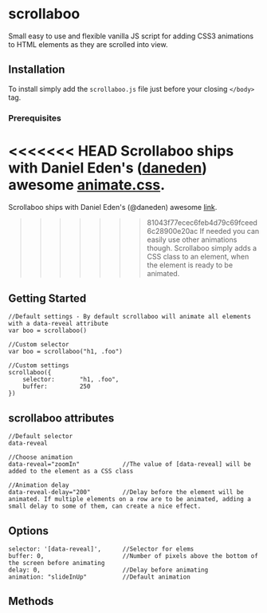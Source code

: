 # scrollaboo
Small easy to use and flexible vanilla JS script for adding CSS3 animations to HTML elements as they are scrolled into view.

## Installation
To install simply add the `scrollaboo.js` file just before your closing `</body>` tag. 

### Prerequisites
<<<<<<< HEAD
Scrollaboo ships with Daniel Eden's ([daneden](https://github.com/daneden)) awesome [animate.css](https://github.com/daneden/animate.css "animate.css").
=======
Scrollaboo ships with Daniel Eden's (@daneden) awesome [link](https://github.com/daneden/animate.css "animate.css").
>>>>>>> 81043f77ecec6feb4d79c69fceed6c28900e20ac
If needed you can easily use other animations though. Scrollaboo simply adds a CSS class to an element, when the element is ready to be animated.

## Getting Started
    //Default settings - By default scrollaboo will animate all elements with a data-reveal attribute 
    var boo = scrollaboo()
    
    //Custom selector
    var boo = scrollaboo("h1, .foo")
 
    //Custom settings
    scrollaboo({ 
        selector:       "h1, .foo",
        buffer:         250 
    })

## scrollaboo attributes
    //Default selector
    data-reveal

    //Choose animation
    data-reveal="zoomIn"            //The value of [data-reveal] will be added to the element as a CSS class

    //Animation delay 
    data-reveal-delay="200"         //Delay before the element will be animated. If multiple elements on a row are to be animated, adding a small delay to some of them, can create a nice effect.

## Options
    selector: '[data-reveal]',		//Selector for elems		
	buffer: 0,						//Number of pixels above the bottom of the screen before animating
	delay: 0,						//Delay before animating
	animation: "slideInUp"			//Default animation 

## Methods
